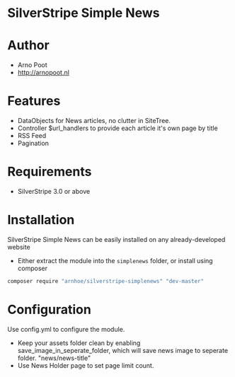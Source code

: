 SilverStripe Simple News
==================

# Author
* Arno Poot
* http://arnopoot.nl

# Features
* DataObjects for News articles, no clutter in SiteTree.
* Controller $url_handlers to provide each article it's own page by title
* RSS Feed
* Pagination

# Requirements
* SilverStripe 3.0 or above

# Installation
SilverStripe Simple News can be easily installed on any already-developed website

 * Either extract the module into the `simplenews` folder, or install using composer

```bash
composer require "arnhoe/silverstripe-simplenews" "dev-master"
```

# Configuration
Use config.yml to configure the module.
* Keep your assets folder clean by enabling save_image_in_seperate_folder, which will save news image to seperate folder. "news/news-title"
* Use News Holder page to set page limit count.